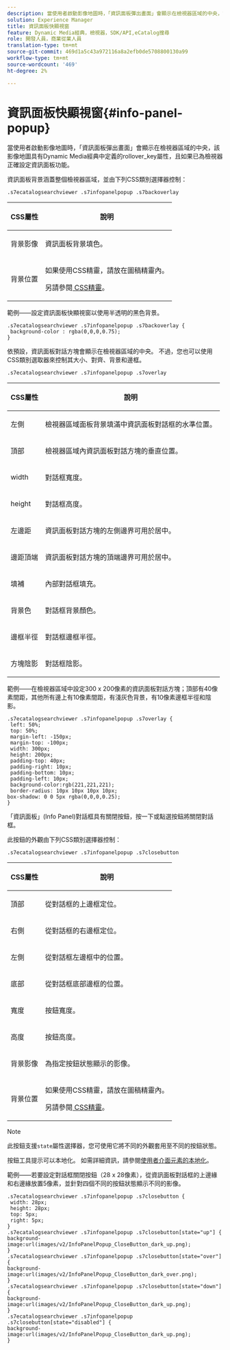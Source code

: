 ```yaml
---
description: 當使用者啟動影像地圖時，「資訊面板彈出畫面」會顯示在檢視器區域的中央，該影像地圖具有Dynamic Media經典中定義的rollover_key屬性，且如果已為檢視器正確設定資訊面板功能。
solution: Experience Manager
title: 資訊面板快顯視窗
feature: Dynamic Media經典，檢視器，SDK/API,eCatalog搜尋
role: 開發人員，商業從業人員
translation-type: tm+mt
source-git-commit: 469d1a5c43a972116a8a2efb0de5708800130a99
workflow-type: tm+mt
source-wordcount: '469'
ht-degree: 2%

---
```



# 資訊面板快顯視窗{#info-panel-popup}

當使用者啟動影像地圖時，「資訊面板彈出畫面」會顯示在檢視器區域的中央，該影像地圖具有Dynamic Media經典中定義的rollover_key屬性，且如果已為檢視器正確設定資訊面板功能。

資訊面板背景涵蓋整個檢視器區域，並由下列CSS類別選擇器控制：

`.s7ecatalogsearchviewer .s7infopanelpopup .s7backoverlay`

<table id="table_94EE3F5BBE4547C0B4943471CEE7EDE4"> 
 <thead> 
  <tr> 
   <th colname="col1" class="entry"> <p> CSS屬性 </p> </th> 
   <th colname="col2" class="entry"> <p>說明 </p> </th> 
  </tr> 
 </thead>
 <tbody> 
  <tr> 
   <td colname="col1"> <p> <span class="codeph"> 背景影像  </span> </p> </td> 
   <td colname="col2"> <p>資訊面板背景填色。 </p> </td> 
  </tr> 
  <tr> 
   <td colname="col1"> <p> <span class="codeph"> 背景位置  </span> </p> </td> 
   <td colname="col2"> <p> 如果使用CSS精靈，請放在圖稿精靈內。 </p> <p>另請參閱<a href="../../../c-html5-s7-aem-asset-viewers/c-html5-ecatsearch-viewer-about/c-html5-ecatsearch-viewer-customizingviewer/c-html5-ecatsearch-viewer-customizingviewer.md#section-9d570f95eb2443aca74c1b02f6e89aff" format="dita" scope="local"> CSS精靈</a>。 </p> </td> 
  </tr> 
 </tbody> 
</table>

範例——設定資訊面板快顯視窗以使用半透明的黑色背景。

```
.s7ecatalogsearchviewer .s7infopanelpopup .s7backoverlay { 
 background-color : rgba(0,0,0,0.75); 
}
```

依預設，資訊面板對話方塊會顯示在檢視器區域的中央。 不過，您也可以使用CSS類別選取器來控制其大小、對齊、背景和邊框。

`.s7ecatalogsearchviewer .s7infopanelpopup .s7overlay`

<table id="table_4E666A03A3D44CEEA72225113553AB3F"> 
 <thead> 
  <tr> 
   <th colname="col1" class="entry"> <p> CSS屬性 </p> </th> 
   <th colname="col2" class="entry"> <p>說明 </p> </th> 
  </tr> 
 </thead>
 <tbody> 
  <tr> 
   <td colname="col1"> <p> <span class="codeph"> 左側 </span> </p> </td> 
   <td colname="col2"> <p>檢視器區域面板背景填滿中資訊面板對話框的水準位置。 </p> </td> 
  </tr> 
  <tr> 
   <td colname="col1"> <p> <span class="codeph"> 頂部 </span> </p> </td> 
   <td colname="col2"> <p>檢視器區域內資訊面板對話方塊的垂直位置。 </p> </td> 
  </tr> 
  <tr> 
   <td colname="col1"> <p> <span class="codeph"> width </span> </p> </td> 
   <td colname="col2"> <p>對話框寬度。 </p> </td> 
  </tr> 
  <tr> 
   <td colname="col1"> <p> <span class="codeph"> height </span> </p> </td> 
   <td colname="col2"> <p>對話框高度。 </p> </td> 
  </tr> 
  <tr> 
   <td colname="col1"> <p> <span class="codeph"> 左邊距  </span> </p> </td> 
   <td colname="col2"> <p>資訊面板對話方塊的左側邊界可用於居中。 </p> </td> 
  </tr> 
  <tr> 
   <td colname="col1"> <p> <span class="codeph"> 邊距頂端  </span> </p> </td> 
   <td colname="col2"> <p>資訊面板對話方塊的頂端邊界可用於居中。 </p> </td> 
  </tr> 
  <tr> 
   <td colname="col1"> <p> <span class="codeph"> 填補 </span> </p> </td> 
   <td colname="col2"> <p>內部對話框填充。 </p> </td> 
  </tr> 
  <tr> 
   <td colname="col1"> <p> <span class="codeph"> 背景色  </span> </p> </td> 
   <td colname="col2"> <p>對話框背景顏色。 </p> </td> 
  </tr> 
  <tr> 
   <td colname="col1"> <p> <span class="codeph"> 邊框半徑  </span> </p> </td> 
   <td colname="col2"> <p>對話框邊框半徑。 </p> </td> 
  </tr> 
  <tr> 
   <td colname="col1"> <p> <span class="codeph"> 方塊陰影  </span> </p> </td> 
   <td colname="col2"> <p>對話框陰影。 </p> </td> 
  </tr> 
 </tbody> 
</table>

範例——在檢視器區域中設定300 x 200像素的資訊面板對話方塊；頂部有40像素間距，其他所有邊上有10像素間距，有淺灰色背景，有10像素邊框半徑和陰影。

```
.s7ecatalogsearchviewer .s7infopanelpopup .s7overlay { 
 left: 50%; 
 top: 50%; 
 margin-left: -150px; 
 margin-top: -100px; 
 width: 300px; 
 height: 200px; 
 padding-top: 40px; 
 padding-right: 10px; 
 padding-bottom: 10px; 
 padding-left: 10px; 
 background-color:rgb(221,221,221); 
 border-radius: 10px 10px 10px 10px; 
box-shadow: 0 0 5px rgba(0,0,0,0.25);  
}
```

「資訊面板」(Info Panel)對話框具有關閉按鈕，按一下或點選按鈕將關閉對話框。

此按鈕的外觀由下列CSS類別選擇器控制：

`.s7ecatalogsearchviewer .s7infopanelpopup .s7closebutton`

<table id="table_2C8D322F57114A72B43053CB4539C65C"> 
 <thead> 
  <tr> 
   <th colname="col1" class="entry"> <p> CSS屬性 </p> </th> 
   <th colname="col2" class="entry"> <p>說明 </p> </th> 
  </tr> 
 </thead>
 <tbody> 
  <tr> 
   <td colname="col1"> <p> <span class="codeph"> 頂部 </span> </p> </td> 
   <td colname="col2"> <p>從對話框的上邊框定位。 </p> </td> 
  </tr> 
  <tr> 
   <td colname="col1"> <p> <span class="codeph"> 右側 </span> </p> </td> 
   <td colname="col2"> <p>從對話框的右邊框定位。 </p> </td> 
  </tr> 
  <tr> 
   <td colname="col1"> <p> <span class="codeph"> 左側 </span> </p> </td> 
   <td colname="col2"> <p>從對話框左邊框中的位置。 </p> </td> 
  </tr> 
  <tr> 
   <td colname="col1"> <p> <span class="codeph"> 底部 </span> </p> </td> 
   <td colname="col2"> <p>從對話框底部邊框的位置。 </p> </td> 
  </tr> 
  <tr> 
   <td colname="col1"> <p> <span class="codeph"> 寬度  </span> </p> </td> 
   <td colname="col2"> <p>按鈕寬度。 </p> </td> 
  </tr> 
  <tr> 
   <td colname="col1"> <p> <span class="codeph"> 高度  </span> </p> </td> 
   <td colname="col2"> <p>按鈕高度。 </p> </td> 
  </tr> 
  <tr> 
   <td colname="col1"> <p> <span class="codeph"> 背景影像  </span> </p> </td> 
   <td colname="col2"> <p>為指定按鈕狀態顯示的影像。 </p> </td> 
  </tr> 
  <tr> 
   <td colname="col1"> <p> <span class="codeph"> 背景位置  </span> </p> </td> 
   <td colname="col2"> <p> 如果使用CSS精靈，請放在圖稿精靈內。 </p> <p>另請參閱<a href="../../../c-html5-s7-aem-asset-viewers/c-html5-ecatsearch-viewer-about/c-html5-ecatsearch-viewer-customizingviewer/c-html5-ecatsearch-viewer-customizingviewer.md#section-9d570f95eb2443aca74c1b02f6e89aff" format="dita" scope="local"> CSS精靈</a>。 </p> </td> 
  </tr> 
 </tbody> 
</table>

>[!NOTE]
>
>此按鈕支援`state`屬性選擇器，您可使用它將不同的外觀套用至不同的按鈕狀態。

按鈕工具提示可以本地化。 如需詳細資訊，請參閱[使用者介面元素的本地化](../../../c-html5-s7-aem-asset-viewers/c-html5-20-ecatalog-viewer-about/c-html5-20-ecatalog-viewer-localization.md#concept-cbfc39344c494eb7b9f6a272cff0cc74)。

範例——若要設定對話框關閉按鈕（28 x 28像素），從資訊面板對話框的上邊緣和右邊緣放置5像素，並針對四個不同的按鈕狀態顯示不同的影像。

```
.s7ecatalogsearchviewer .s7infopanelpopup .s7closebutton { 
 width: 28px; 
 height: 28px; 
 top: 5px; 
 right: 5px; 
} 
.s7ecatalogsearchviewer .s7infopanelpopup .s7closebutton[state="up"] { 
background-image:url(images/v2/InfoPanelPopup_CloseButton_dark_up.png); 
} 
.s7ecatalogsearchviewer .s7infopanelpopup .s7closebutton[state="over"] { 
background-image:url(images/v2/InfoPanelPopup_CloseButton_dark_over.png); 
} 
.s7ecatalogsearchviewer .s7infopanelpopup .s7closebutton[state="down"] { 
background-image:url(images/v2/InfoPanelPopup_CloseButton_dark_up.png); 
} 
.s7ecatalogsearchviewer .s7infopanelpopup .s7closebutton[state="disabled"] { 
background-image:url(images/v2/InfoPanelPopup_CloseButton_dark_up.png); 
}
```

